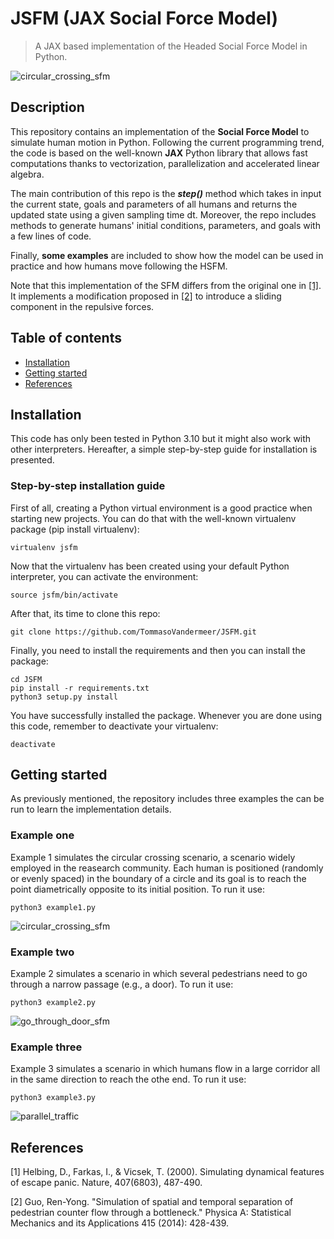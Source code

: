 # JSFM (JAX Social Force Model)

> A JAX based implementation of the Headed Social Force Model in Python.

![circular_crossing_sfm](.images/example1.png)

## Description
This repository contains an implementation of the **Social Force Model** to simulate human motion in Python. Following the current programming trend, the code is based on the well-known **JAX** Python library that allows fast computations thanks to vectorization, parallelization and accelerated linear algebra.

The main contribution of this repo is the ***step()*** method which takes in input the current state, goals and parameters of all humans and returns the updated state using a given sampling time dt. Moreover, the repo includes methods to generate humans' initial conditions, parameters, and goals with a few lines of code.

Finally, **some examples** are included to show how the model can be used in practice and how humans move following the HSFM.

Note that this implementation of the SFM differs from the original one in [[1]](#1). It implements a modification proposed in [[2]](#2) to introduce a sliding component in the repulsive forces.

## Table of contents
- [Installation](#installation)
- [Getting started](#getting-started)
- [References](#references)

## Installation
This code has only been tested in Python 3.10 but it might also work with other interpreters. Hereafter, a simple step-by-step guide for installation is presented. 

### Step-by-step installation guide
First of all, creating a Python virtual environment is a good practice when starting new projects. You can do that with the well-known virtualenv package (pip install virtualenv):
```
virtualenv jsfm
```
Now that the virtualenv has been created using your default Python interpreter, you can activate the environment:
```
source jsfm/bin/activate
```
After that, its time to clone this repo:
```
git clone https://github.com/TommasoVandermeer/JSFM.git
```
Finally, you need to install the requirements and then you can install the package:
```
cd JSFM
pip install -r requirements.txt
python3 setup.py install
```
You have successfully installed the package. Whenever you are done using this code, remember to deactivate your virtualenv:
```
deactivate
```

## Getting started
As previously mentioned, the repository includes three examples the can be run to learn the implementation details.

### Example one
Example 1 simulates the circular crossing scenario, a scenario widely employed in the reasearch community. Each human is positioned (randomly or evenly spaced) in the boundary of a circle and its goal is to reach the point diametrically opposite to its initial position. To run it use:
```
python3 example1.py
```
![circular_crossing_sfm](.images/example1.png)

### Example two
Example 2 simulates a scenario in which several pedestrians need to go through a narrow passage (e.g., a door). To run it use:
```
python3 example2.py
```
![go_through_door_sfm](.images/example2.png)

### Example three
Example 3 simulates a scenario in which humans flow in a large corridor all in the same direction to reach the othe end. To run it use:
```
python3 example3.py
```
![parallel_traffic](.images/example3.png)

## References
<a id="1">[1]</a> Helbing, D., Farkas, I., & Vicsek, T. (2000). Simulating dynamical features of escape panic. Nature, 407(6803), 487-490.

<a id="2">[2]</a> Guo, Ren-Yong. "Simulation of spatial and temporal separation of pedestrian counter flow through a bottleneck." Physica A: Statistical Mechanics and its Applications 415 (2014): 428-439.
